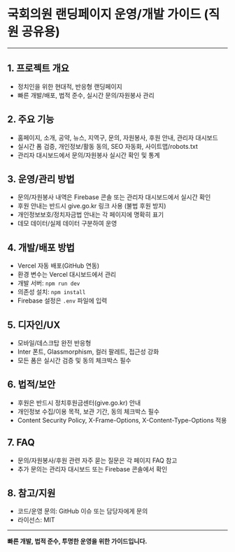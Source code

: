 # 국회의원 랜딩페이지 운영/개발 가이드 (직원 공유용)

---

## 1. 프로젝트 개요
- 정치인을 위한 현대적, 반응형 랜딩페이지
- 빠른 개발/배포, 법적 준수, 실시간 문의/자원봉사 관리

## 2. 주요 기능
- 홈페이지, 소개, 공약, 뉴스, 지역구, 문의, 자원봉사, 후원 안내, 관리자 대시보드
- 실시간 폼 검증, 개인정보/활동 동의, SEO 자동화, 사이트맵/robots.txt
- 관리자 대시보드에서 문의/자원봉사 실시간 확인 및 통계

## 3. 운영/관리 방법
- 문의/자원봉사 내역은 Firebase 콘솔 또는 관리자 대시보드에서 실시간 확인
- 후원 안내는 반드시 give.go.kr 링크 사용 (불법 후원 방지)
- 개인정보보호/정치자금법 안내는 각 페이지에 명확히 표기
- 데모 데이터/실제 데이터 구분하여 운영

## 4. 개발/배포 방법
- Vercel 자동 배포(GitHub 연동)
- 환경 변수는 Vercel 대시보드에서 관리
- 개발 서버: `npm run dev`
- 의존성 설치: `npm install`
- Firebase 설정은 `.env` 파일에 입력

## 5. 디자인/UX
- 모바일/데스크탑 완전 반응형
- Inter 폰트, Glassmorphism, 컬러 팔레트, 접근성 강화
- 모든 폼은 실시간 검증 및 동의 체크박스 필수

## 6. 법적/보안
- 후원은 반드시 정치후원금센터(give.go.kr) 안내
- 개인정보 수집/이용 목적, 보관 기간, 동의 체크박스 필수
- Content Security Policy, X-Frame-Options, X-Content-Type-Options 적용

## 7. FAQ
- 문의/자원봉사/후원 관련 자주 묻는 질문은 각 페이지 FAQ 참고
- 추가 문의는 관리자 대시보드 또는 Firebase 콘솔에서 확인

## 8. 참고/지원
- 코드/운영 문의: GitHub 이슈 또는 담당자에게 문의
- 라이선스: MIT

---

**빠른 개발, 법적 준수, 투명한 운영을 위한 가이드입니다.**
